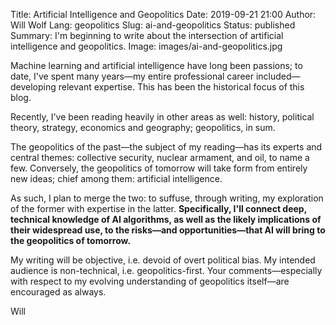 Title: Artificial Intelligence and Geopolitics
Date: 2019-09-21 21:00
Author: Will Wolf
Lang: geopolitics
Slug: ai-and-geopolitics
Status: published
Summary: I'm beginning to write about the intersection of artificial intelligence and geopolitics.
Image: images/ai-and-geopolitics.jpg

Machine learning and artificial intelligence have long been passions; to date, I've spent many years—my entire professional career included—developing relevant expertise. This has been the historical focus of this blog.

Recently, I've been reading heavily in other areas as well: history, political theory, strategy, economics and geography; geopolitics, in sum.

The geopolitics of the past—the subject of my reading—has its experts and central themes: collective security, nuclear armament, and oil, to name a few. Conversely, the geopolitics of tomorrow will take form from entirely new ideas; chief among them: artificial intelligence.

As such, I plan to merge the two: to suffuse, through writing, my exploration of the former with expertise in the latter. **Specifically, I'll connect deep, technical knowledge of AI algorithms, as well as the likely implications of their widespread use, to the risks—and opportunities—that AI will bring to the geopolitics of tomorrow.**

My writing will be objective, i.e. devoid of overt political bias. My intended audience is non-technical, i.e. geopolitics-first. Your comments—especially with respect to my evolving understanding of geopolitics itself—are encouraged as always.

Will
